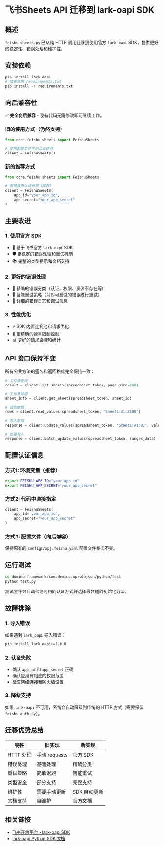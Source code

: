 # 飞书Sheets API 迁移到 lark-oapi SDK

## 概述

`feishu_sheets.py` 已从纯 HTTP 调用迁移到使用官方 `lark-oapi` SDK，提供更好的稳定性、错误处理和维护性。

## 安装依赖

```bash
pip install lark-oapi
# 或者使用 requirements.txt
pip install -r requirements.txt
```

## 向后兼容性

✅ **完全向后兼容** - 现有代码无需修改即可继续工作。

### 旧的使用方式（仍然支持）
```python
from core.feishu_sheets import FeishuSheets

# 使用配置文件中的认证信息
client = FeishuSheets()
```

### 新的推荐方式
```python
from core.feishu_sheets import FeishuSheets

# 直接提供认证信息（推荐）
client = FeishuSheets(
    app_id="your_app_id",
    app_secret="your_app_secret"
)
```

## 主要改进

### 1. 使用官方 SDK
- 🔧 基于飞书官方 `lark-oapi` SDK
- 🛡️ 更稳定的错误处理和重试机制
- 📚 完整的类型提示和文档支持

### 2. 更好的错误处理
- 🚫 精确的错误分类（认证、权限、资源不存在等）
- 🔄 智能重试策略（只对可重试的错误进行重试）
- 📝 详细的错误日志和调试信息

### 3. 性能优化
- ⚡ SDK 内置连接池和请求优化
- 🎯 更精确的速率限制控制
- 📊 更好的请求监控和统计

## API 接口保持不变

所有公共方法的签名和返回格式完全保持一致：

```python
# 工作表查询
result = client.list_sheets(spreadsheet_token, page_size=200)

# 工作表详情
sheet_info = client.get_sheet(spreadsheet_token, sheet_id)

# 读取数据
rows = client.read_values(spreadsheet_token, "Sheet1!A1:Z100")

# 写入数据
response = client.update_values(spreadsheet_token, "Sheet1!A1:B3", values)

# 批量写入
response = client.batch_update_values(spreadsheet_token, ranges_data)
```

## 配置认证信息

### 方式1: 环境变量（推荐）
```bash
export FEISHU_APP_ID="your_app_id"
export FEISHU_APP_SECRET="your_app_secret"
```

### 方式2: 代码中直接指定
```python
client = FeishuSheets(
    app_id="your_app_id", 
    app_secret="your_app_secret"
)
```

### 方式3: 配置文件（向后兼容）
保持原有的 `configs/xpj.feishu.yaml` 配置文件格式不变。

## 运行测试

```bash
cd domino-framework/com.domino.xprotojson/python/test
python test.py
```

测试套件会自动检测可用的认证方式并选择最合适的初始化方法。

## 故障排除

### 1. 导入错误
如果遇到 `lark_oapi` 导入错误：
```bash
pip install lark-oapi>=1.0.0
```

### 2. 认证失败
- 确认 `app_id` 和 `app_secret` 正确
- 确认应用有相应的权限范围
- 检查网络连接和防火墙设置

### 3. 降级支持
如果 `lark-oapi` 不可用，系统会自动降级到传统的 HTTP 方式（需要保留 `feishu_auth.py`）。

## 迁移优势总结

| 特性 | 旧实现 | 新实现 |
|------|--------|--------|
| HTTP 处理 | 手动 requests | 官方 SDK |
| 错误处理 | 基础处理 | 精确分类 |
| 重试策略 | 简单退避 | 智能重试 |
| 类型安全 | 部分支持 | 完整支持 |
| 维护性 | 需要手动更新 | SDK 自动更新 |
| 文档支持 | 自维护 | 官方文档 |

## 相关链接

- [飞书开放平台 - lark-oapi SDK](https://open.feishu.cn/document/server-docs/getting-started/sdk-quick-start)
- [lark-oapi Python SDK 文档](https://github.com/larksuite/oapi-sdk-python)
